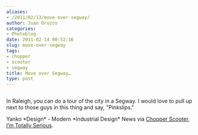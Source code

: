 ```yaml
---
aliases:
- /2011/02/13/move-over-segway/
author: Juan Orozco
categories:
- Photoblog
date: 2011-02-14 00:52:16
slug: move-over-segway
tags:
- chopper
- scooter
- segway
title: Move over Segway…
type: post
---
```


<p style="text-align:center;">
  <a href="http://www.yankodesign.com/2010/07/22/chopper-scooter-im-totally-serious/"><img src="http://juanthedesigner.files.wordpress.com/2011/02/flow_bike.jpg?w=580" alt="" data-recalc-dims="1" /></a>
</p>

In Raleigh, you can do a tour of the city in a Segway. I would love to pull up next to those guys in this thing and say, "Pinkslips."

Yanko \*Design\* - Modern \*Industrial Design\* News via [Chopper Scooter, I’m Totally Serious][1].

[1]: http://www.yankodesign.com/2010/07/22/chopper-scooter-im-totally-serious/